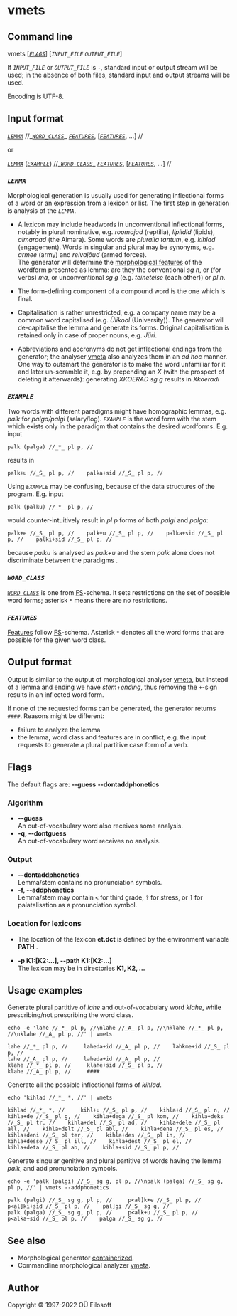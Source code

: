 # vmets 

## Command line

vmets \[[*`FLAGS`*](#flag_desc)\] [*`INPUT_FILE`* *`OUTPUT_FILE`*] 

If *`INPUT_FILE`* or *`OUTPUT_FILE`* is ```-```, standard input or output stream will be used; in the absence of both files, standard input and output streams will be used.

Encoding is UTF-8.

## Input format

[*`LEMMA`*](#LEMMA) //\_[*`WORD_CLASS`*](#WORD_CLASS)\_ [*`FEATURES`*](#FEATURES), \[[*`FEATURES`*](#FEATURES), ...\] //

or

[*`LEMMA`*](#LEMMA) \([*`EXAMPLE`*](#NÄIDIS)\) //\_[*`WORD_CLASS`*](#WORD_CLASS)\_ [*`FEATURES`*](#FEATURES), \[[*`FEATURES`*](#FEATURES), ...\] //


### *`LEMMA`* <a name="LEMMA"></a>

Morphological generation is usually used for generating inflectional forms of a word or an expression from a lexicon or list. The first step in generation is analysis of the *`LEMMA`*.

* A lexicon may include headwords in unconventional inflectional forms, notably in plural nominative, e.g. _roomajad_ (reptilia), _lipiidid_ (lipids), _aimaraad_ (the Aimara). Some words are _pluralia tantum_, e.g.  _kihlad_ (engagement). Words in singular and plural may be synonyms, e.g. _armee_ (army) and _relvajõud_ (armed forces). <br> 
The generator will determine the [morphological features](https://github.com/Filosoft/vabamorf/blob/master/doc/tagset.md) of the wordform presented as lemma: are they the conventional _sg n_, or (for verbs) _ma_, or unconventional _sg g_ (e.g. _teineteise_ (each other)) or _pl n_.

* The form-defining component of a compound word is the one which is final.

* Capitalisation is rather unrestricted, e.g. a company name may be a common word capitalised (e.g. _Ülikool_ (University)). The generator will de-capitalise the lemma and generate its forms. Original capitalisation is retained only in case of proper nouns, e.g. _Jüri_. 

* Abbreviations and accronyms do not get inflectional endings from the generator; the analyser [vmeta](https://github.com/Filosoft/vabamorf/blob/master/apps/cmdline/vmeta/README.md) also analyzes them in an _ad hoc_ manner. One way to outsmart the generator is to make the word unfamiliar for it and later un-scramble it, e.g. by prepending an _X_ (with the prospect of deleting it afterwards): generating _XKOERAD sg g_ results in _Xkoeradi_

### *`EXAMPLE`* <a name="EXAMPLE"></a>

Two words with different paradigms might have homographic lemmas, e.g.  _palk_ for _palga/palgi_ (salary/log). *`EXAMPLE`* is the word form with the stem  which exists only in the paradigm that contains the desired wordforms.
E.g. input

```
palk (palga) //_*_ pl p, //
```

results in

```
palk+u //_S_ pl p, //    palka+sid //_S_ pl p, //
```

Using *`EXAMPLE`* may be confusing, because of the data structures of the program. E.g. input

```
palk (palku) //_*_ pl p, //
```

would counter-intuitively result in _pl p_ forms of both _palgi_ and _palga_:

```
palk+e //_S_ pl p, //    palk+u //_S_ pl p, //    palka+sid //_S_ pl p, //    palki+sid //_S_ pl p, //
```

because _palku_ is analysed as _palk+u_ and the stem _palk_ alone does not discriminate between the paradigms .

### *`WORD_CLASS`* <a name="WORD_CLASS"></a>

[*`WORD_CLASS`*](https://cl.ut.ee/ressursid/morfo-systeemid/index.php?lang=en) is one from [FS](https://github.com/Filosoft/vabamorf/blob/master/doc/tagset.md)-schema. It sets restrictions on the set of possible word forms; asterisk ```*``` means there are no restrictions.

### *`FEATURES`* <a name="FEATURES"></a>

[Features](https://cl.ut.ee/ressursid/morfo-systeemid/index.php?lang=en) follow [FS](https://github.com/Filosoft/vabamorf/blob/master/doc/tagset.md)-schema. Asterisk ```*``` denotes all the word forms that are possible for the given word class.

## Output format

Output is similar to the output of morphological analyser [vmeta](https://github.com/Filosoft/vabamorf/blob/master/apps/cmdline/vmeta/README.md),
but instead of a lemma and ending we have _stem+ending_, thus removing the ```+```-sign results in an inflected word form.

If none of the requested forms can be generated, the generator returns ```####```. Reasons might be different:
* failure to analyze the lemma
* the lemma, word class and features are in conflict, e.g. the input requests to generate a plural partitive case form of a verb. 


## Flags <a name="flag_desc"></a>

The default flags are: **--guess** **--dontaddphonetics**

### Algorithm 

* **--guess** <br> An out-of-vocabulary word also receives some analysis.
* **-q, --dontguess** <br> An out-of-vocabulary word receives no analysis.

### Output

* **--dontaddphonetics** <br> Lemma/stem contains no pronunciation symbols.
* **-f, --addphonetics** <a name="pronunciation_flags"></a> <br> Lemma/stem may contain ```<``` for third grade, ```?``` for stress, or ```]``` for palatalisation as a pronunciation symbol.

### Location for lexicons 

* The location of the lexicon **et.dct** is defined by the environment variable **PATH** .

* **-p K1:[K2:...], --path K1:[K2:...]** <br> The lexicon may be in directories **K1, K2, ...**

## Usage examples

Generate plural partitive of _lahe_ and out-of-vocabulary word 
_klahe_, while prescribing/not prescribing the word class.
```commandline
echo -e 'lahe //_*_ pl p, //\nlahe //_A_ pl p, //\nklahe //_*_ pl p, //\nklahe //_A_ pl p, //' | vmets
```
```
lahe //_*_ pl p, //     laheda+id //_A_ pl p, //    lahkme+id //_S_ pl p, //
lahe //_A_ pl p, //     laheda+id //_A_ pl p, //
klahe //_*_ pl p, //     klahe+sid //_S_ pl p, //
klahe //_A_ pl p, //     ####
```

Generate all the possible inflectional forms of _kihlad_.
```commandline
echo 'kihlad //_*_ *, //' | vmets
```
```
kihlad //_*_ *, //     kihl+u //_S_ pl p, //    kihla+d //_S_ pl n, //    kihla+de //_S_ pl g, //    kihla+dega //_S_ pl kom, //    kihla+deks //_S_ pl tr, //    kihla+del //_S_ pl ad, //    kihla+dele //_S_ pl all, //    kihla+delt //_S_ pl abl, //    kihla+dena //_S_ pl es, //    kihla+deni //_S_ pl ter, //    kihla+des //_S_ pl in, //    kihla+desse //_S_ pl ill, //    kihla+dest //_S_ pl el, //    kihla+deta //_S_ pl ab, //    kihla+sid //_S_ pl p, //
```

Generate singular genitive and plural partitive of words having the lemma _palk_, and add pronunciation symbols.
```commandline
echo -e 'palk (palgi) //_S_ sg g, pl p, //\npalk (palga) //_S_ sg g, pl p, //' | vmets --addphonetics
```
```
palk (palgi) //_S_ sg g, pl p, //     p<al]k+e //_S_ pl p, //    p<al]ki+sid //_S_ pl p, //    pal]gi //_S_ sg g, //
palk (palga) //_S_ sg g, pl p, //     p<alk+u //_S_ pl p, //    p<alka+sid //_S_ pl p, //    palga //_S_ sg g, //
```

## See also

* Morphological generator [containerized](https://gitlab.com/tilluteenused/docker-elg-synth/-/blob/main/README.md).
* Commandline morphological analyzer [vmeta](https://github.com/Filosoft/vabamorf/blob/master/apps/cmdline/vmeta/README.md).


## Author

Copyright © 1997-2022 OÜ Filosoft
